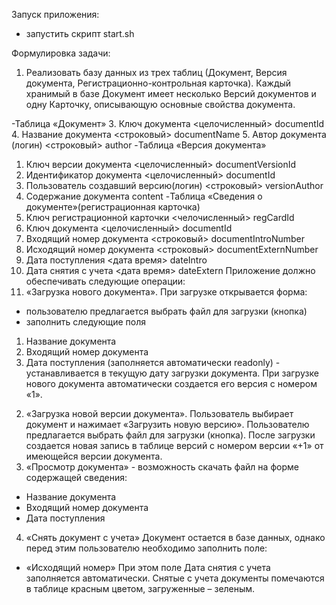 Запуск приложения:
- запустить скрипт start.sh


Формулировка задачи: 
1. Реализовать базу данных из трех таблиц (Документ, Версия документа,
Регистрационно-контрольная карточка).
Каждый хранимый в базе Документ имеет несколько Версий документов и
одну Карточку, описывающую основные свойства документа.

-Таблица «Документ»
3. Ключ документа
<целочисленный> documentId
4. Название документа
<строковый> documentName
5. Автор документа (логин)
<строковый> author
-Таблица «Версия документа»
1. Ключ версии документа
<целочисленный> documentVersionId
2. Идентификатор документа
<целочисленный> documentId
3. Пользователь создавший версию(логин)
<строковый> versionAuthor
4. Содержание документа
<bytea> content
-Таблица «Сведения о документе»(регистрационная карточка)
1. Ключ регистрационной карточки
<челочисленный> regCardId
2. Ключ документа
<целочисленный> documentId
3. Входящий номер документа
<строковый> documentIntroNumber
4. Исходящий номер документа
<строковый> documentExternNumber
5. Дата поступления
<дата время> dateIntro
6. Дата снятия с учета
<дата время> dateExtern
Приложение должно обеспечивать следующие операции:
1. «Загрузка нового документа». При загрузке открывается форма:
- пользователю предлагается выбрать файл для загрузки (кнопка)
- заполнить следующие поля
1) Название документа
2) Входящий номер документа
3) Дата поступления (заполняется автоматически readonly) -
устанавливается в текущую дату загрузки документа.
При загрузке нового документа автоматически создается его версия с
номером «1».
2. «Загрузка новой версии документа». Пользователь выбирает документ
и нажимает «Загрузить новую версию». Пользователю предлагается
выбрать файл для загрузки (кнопка). После загрузки создается новая запись в
таблице версий с номером версии «+1» от имеющейся версии документа.
3. «Просмотр документа» - возможность скачать файл на форме содержащей
сведения:
- Название документа
- Входящий номер документа
- Дата поступления
4. «Снять документ с учета» Документ остается в базе данных, однако перед
этим пользователю необходимо заполнить поле:
- «Исходящий номер»
При этом поле Дата снятия с учета заполняется автоматически.
Снятые с учета документы помечаются в таблице красным цветом,
загруженные – зеленым.
